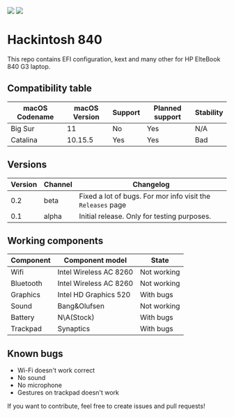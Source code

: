 ![](https://img.shields.io/badge/complete-no-red)
![](https://img.shields.io/badge/Latest%20supported-Catalina%2010.15.5-blue)

# Hackintosh 840
This repo contains EFI configuration, kext and many other for HP ElteBook 840 G3 laptop.

## Compatibility table

| macOS Codename | macOS Version | Support | Planned support | Stability |
| --- | --- | --- | --- | --- |
| Big Sur | 11 | No | Yes | N/A |
| Catalina | 10.15.5 | Yes | Yes | Bad |

## Versions
| Version | Channel | Changelog |
| --- | --- | --- |
| 0.2 | beta | Fixed a lot of bugs. For mor info visit the `Releases` page |
| 0.1 | alpha | Initial release. Only for testing purposes. |

## Working components

| Component | Component model | State |
| --- | --- | --- |
| Wifi | Intel Wireless AC 8260 | Not working |
| Bluetooth | Intel Wireless AC 8260 | Not working |
| Graphics | Intel HD Graphics 520 | With bugs |
| Sound | Bang&Olufsen | Not working |
| Battery | N\A(Stock) | With bugs |
| Trackpad | Synaptics | With bugs |

## Known bugs

 - Wi-Fi doesn't work correct
 - No sound
 - No microphone
 - Gestures on trackpad doesn't work
 
 If you want to contribute, feel free to create issues and pull requests!

